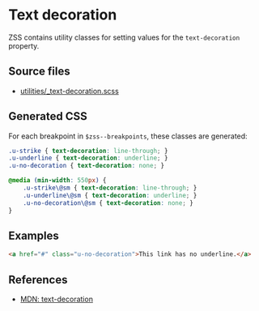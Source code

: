 # Text decoration

ZSS contains utility classes for setting values for the `text-decoration` property.

## Source files

- [utilities/_text-decoration.scss](../../src/utilities/_text-decoration.scss)

## Generated CSS

For each breakpoint in `$zss--breakpoints`, these classes are generated:

```css
.u-strike { text-decoration: line-through; }
.u-underline { text-decoration: underline; }
.u-no-decoration { text-decoration: none; }

@media (min-width: 550px) {
    .u-strike\@sm { text-decoration: line-through; }
    .u-underline\@sm { text-decoration: underline; }
    .u-no-decoration\@sm { text-decoration: none; }
}
```
## Examples

```html
<a href="#" class="u-no-decoration">This link has no underline.</a>
```

## References

- [MDN: text-decoration](https://developer.mozilla.org/en/docs/Web/CSS/text-decoration)
